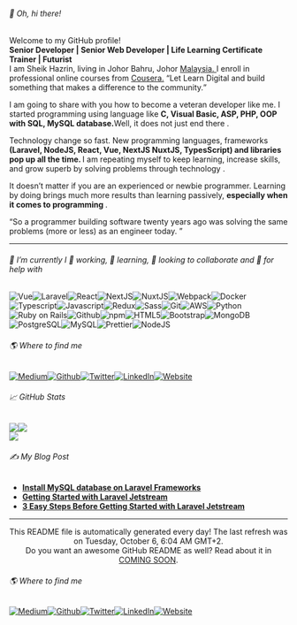 
<h6>👋 Oh, hi there!</h6>
<p>Welcome to my GitHub profile! <br/><b>Senior Developer | Senior Web Developer | Life Learning Certificate Trainer | Futurist  </b><br/>I am Sheik Hazrin, living in Johor Bahru, Johor  <a href="https://en.wikipedia.org/wiki/Malaysia" target="_blank">Malaysia.  </a>I enroll in professional online courses from  <a href="https://www.coursera.org/sheikhazrin" target="_blank">Cousera.</a>
  <q>Let Learn Digital and build something that makes a difference to the community.</q>
</p>
<p>I am going to share with you how to become a veteran developer like me.  
  I started programming using language like   <b>C, Visual Basic, ASP, PHP, OOP with SQL, MySQL database.</b>Well, it does not just end there
  .
</p>
<p>Technology change so fast. New programming languages, frameworks  <b>(Laravel, NodeJS, React, Vue, NextJS NuxtJS, TypesScript) and libraries pop up all the time.  </b>I am repeating myself to keep learning, increase skills,  
  and grow superb by solving problems through technology  
  .
</p>
<p>
  It doesn’t matter if you are an experienced or newbie programmer. 
  Learning by doing brings much more results than learning passively,  <b>especially when it comes to programming  </b>.
</p>
<q>So a programmer building software twenty years ago was solving the same problems (more or less) as an engineer today. </q>
<hr/>
<h6>🔧 I’m currently I 🔭 working, 🌱 learning, 👯 looking to collaborate and 🤔 for help with</h6>
<p><img alt="Vue" src="https://img.shields.io/badge/-Vue-46a2f1?style=flat-square&logo=vue.js&logoColor=white"/><img alt="Laravel" src="https://img.shields.io/badge/-Laravel-46a2f1?style=flat-square&logo=laravel&logoColor=white"/><img alt="React" src="https://img.shields.io/badge/-React-4391e3?style=flat-square&logo=react&logoColor=white"/><img alt="NextJS" src="https://img.shields.io/badge/-NextJS-417fd5?style=flat-square&logo=next.js&logoColor=white"/><img alt="NuxtJS" src="https://img.shields.io/badge/-NuxtJS-3e6ec8?style=flat-square&logo=nuxt.js&logoColor=white"/><img alt="Webpack" src="https://img.shields.io/badge/-Webpack-3b5cba?style=flat-square&logo=webpack&logoColor=white"/><img alt="Docker" src="https://img.shields.io/badge/-Docker-384bac?style=flat-square&logo=docker&logoColor=white"/><img alt="Typescript" src="https://img.shields.io/badge/-Typescript-36399e?style=flat-square&logo=typescript&logoColor=white"/><img alt="Javascript" src="https://img.shields.io/badge/-Javascript-332890?style=flat-square&logo=javascript&logoColor=white"/><img alt="Redux" src="https://img.shields.io/badge/-Redux-381b83?style=flat-square&logo=redux&logoColor=white"/><img alt="Sass" src="https://img.shields.io/badge/-Sass-4f1778?style=flat-square&logo=sass&logoColor=white"/><img alt="Git" src="https://img.shields.io/badge/-Git-65136d?style=flat-square&logo=git&logoColor=white"/><img alt="AWS" src="https://img.shields.io/badge/-AWS-7c1062?style=flat-square&logo=amazon-aws&logoColor=white"/><img alt="Python" src="https://img.shields.io/badge/-Python-920c56?style=flat-square&logo=python&logoColor=white"/><img alt="Ruby on Rails" src="https://img.shields.io/badge/-Ruby on Rails-a9094b?style=flat-square&logo=ruby-on-rails&logoColor=white"/><img alt="Github" src="https://img.shields.io/badge/-Github-bf0540?style=flat-square&logo=github&logoColor=white"/><img alt="npm" src="https://img.shields.io/badge/-npm-d60135?style=flat-square&logo=npm&logoColor=white"/><img alt="HTML5" src="https://img.shields.io/badge/-HTML5-d00c32?style=flat-square&logo=html5&logoColor=white"/><img alt="Bootstrap" src="https://img.shields.io/badge/-Bootstrap-bc1d34?style=flat-square&logo=bootstrap&logoColor=white"/><img alt="MongoDB" src="https://img.shields.io/badge/-MongoDB-a72e35?style=flat-square&logo=mongodb&logoColor=white"/><img alt="PostgreSQL" src="https://img.shields.io/badge/-PostgreSQL-934037?style=flat-square&logo=postgresql&logoColor=white"/><img alt="MySQL" src="https://img.shields.io/badge/-MySQL-7f5138?style=flat-square&logo=mysql&logoColor=white"/><img alt="Prettier" src="https://img.shields.io/badge/-Prettier-6b623a?style=flat-square&logo=prettier&logoColor=white"/><img alt="NodeJS" src="https://img.shields.io/badge/-NodeJS-57743b?style=flat-square&logo=Node.js&logoColor=white"/>
</p>
<h6>🌎 Where to find me</h6>
<p><a href="https://medium.com/@sheikhazrin" target="_blank"><img alt="Medium" src="https://img.shields.io/badge/Medium-%2312100E.svg?&style=for-the-badge&logo=Medium&logoColor=white"/></a><a href="https://github.com/sheikhazrin" target="_blank"><img alt="Github" src="https://img.shields.io/badge/Github-%2312100E.svg?&style=for-the-badge&logo=Github&logoColor=white"/></a><a href="https://twitter.com/shazrinjb" target="_blank"><img alt="Twitter" src="https://img.shields.io/badge/Twitter-%231DA1F2.svg?&style=for-the-badge&logo=Twitter&logoColor=white"/></a><a href="https://www.linkedin.com/in/sheikhazrin" target="_blank"><img alt="LinkedIn" src="https://img.shields.io/badge/LinkedIn-%230077B5.svg?&style=for-the-badge&logo=LinkedIn&logoColor=white"/></a><a href="https://dev.to/sheikhazrin" target="_blank"><img alt="Website" src="https://img.shields.io/badge/Website-%234285F4.svg?&style=for-the-badge&logo=google-chrome&logoColor=white"/></a>
</p>
<h6>📈 GitHub Stats</h6><a href="https://github.com/sheikhazrin/sheikhazrin"><img align="center" src="https://github-readme-stats.vercel.app/api/top-langs/?username=sheikhazrin&amp;title_color=24292e&amp;text_color=24292e&amp;icon_color=24292e&amp;bg_color=ffffff"/></a><a href="https://github.com/sheikhazrin/sheikhazrin"><img align="center" src="https://github-readme-stats.vercel.app/api?username=sheikhazrin&amp;show_icons=true&amp;line_height=27&amp;count_private=true&amp;title_color=24292e&amp;text_color=24292e&amp;icon_color=24292e&amp;bg_color=ffffff"/></a><br/><a href="https://github.com/sheikhazrin/sheikhazrin"><img align="center" src="https://github-readme-stats.vercel.app/api/pin/?username=sheikhazrin&amp;repo=sheikhazrin&amp;title_color=24292e&amp;text_color=24292e&amp;icon_color=24292e&amp;bg_color=ffffff"/></a>
<h6>✍ My Blog Post</h6>
<ul>
  <li><a href="https://dev.to/sheikhazrin/install-mysql-database-on-laravel-frameworks-2h85"><b>Install MySQL database on Laravel Frameworks</b></a></li>
  <li><a href="https://dev.to/sheikhazrin/getting-started-with-laravel-jetstream-3676"><b>Getting Started with Laravel Jetstream</b></a></li>
  <li><a href="https://dev.to/sheikhazrin/getting-started-laravel-jetstream-1k4e"><b>3 Easy Steps Before Getting Started with Laravel Jetstream</b></a></li>
</ul>
<hr/>
<p align="center">This README file is automatically generated every day! The last refresh was on Tuesday, October 6, 6:04 AM GMT+2.<br/>Do you want an awesome GitHub README as well? Read about it in <a href="#" target="_blank">COMING SOON</a>.</p>
<h6>🌎 Where to find me</h6>
<p><a href="https://medium.com/@sheikhazrin" target="_blank"><img alt="Medium" src="https://img.shields.io/badge/Medium-%2312100E.svg?&style=for-the-badge&logo=Medium&logoColor=white"/></a><a href="https://github.com/sheikhazrin" target="_blank"><img alt="Github" src="https://img.shields.io/badge/Github-%2312100E.svg?&style=for-the-badge&logo=Github&logoColor=white"/></a><a href="https://twitter.com/shazrinjb" target="_blank"><img alt="Twitter" src="https://img.shields.io/badge/Twitter-%231DA1F2.svg?&style=for-the-badge&logo=Twitter&logoColor=white"/></a><a href="https://www.linkedin.com/in/sheikhazrin" target="_blank"><img alt="LinkedIn" src="https://img.shields.io/badge/LinkedIn-%230077B5.svg?&style=for-the-badge&logo=LinkedIn&logoColor=white"/></a><a href="https://dev.to/sheikhazrin" target="_blank"><img alt="Website" src="https://img.shields.io/badge/Website-%234285F4.svg?&style=for-the-badge&logo=google-chrome&logoColor=white"/></a>
</p>